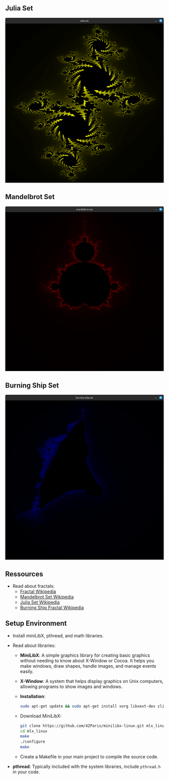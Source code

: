 ## Julia Set
![Fractal Example](images/julia.png)

## Mandelbrot Set
![Fractal Example](images/mandlbrot.png)

## Burning Ship Set
![Fractal Example](images/ship.png)



## Ressources
- Read about fractals:
  - [Fractal Wikipedia](https://en.wikipedia.org/wiki/Fractal)
  - [Mandelbrot Set Wikipedia](https://en.wikipedia.org/wiki/Mandelbrot_set)
  - [Julia Set Wikipedia](https://en.wikipedia.org/wiki/Julia_set)
  - [Burning Ship Fractal Wikipedia](https://en.wikipedia.org/wiki/Burning_Ship_fractal)

## Setup Environment
- Install miniLibX, pthread, and math libraries.
- Read about libraries:
  - **MiniLibX**: A simple graphics library for creating basic graphics without needing to know about X-Window or Cocoa. It helps you make windows, draw shapes, handle images, and manage events easily.
  
  - **X-Window**: A system that helps display graphics on Unix computers, allowing programs to show images and windows.

  - **Installation**:
    ```bash
    sudo apt-get update && sudo apt-get install xorg libxext-dev zlib1g-dev libbsd-dev
    ```
  - Download MiniLibX:
    ```bash
    git clone https://github.com/42Paris/minilibx-linux.git mlx_linux
    cd mlx_linux
    make
    ./configure
    make
    ```
  - Create a Makefile in your main project to compile the source code.

- **pthread**: Typically included with the system libraries, include `pthread.h` in your code.





